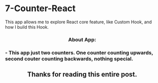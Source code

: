 # 7-Counter-React

This app allows me to explore React core feature, like Custom Hook, and how I build this Hook.


<h3 align="center">About App:<h3>

<div>- This app just two counters. One counter counting upwards, second couter counting backwards, nothing special.</div>


<h2 align="center">Thanks for reading this entire post.<h2>
